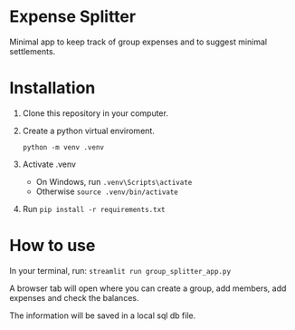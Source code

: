 # Expense Splitter
Minimal app to keep track of group expenses and to suggest minimal settlements.

# Installation
1. Clone this repository in your computer.
2. Create a python virtual enviroment.
    ```
    python -m venv .venv
    ```

3. Activate .venv
    - On Windows, run `.venv\Scripts\activate`
    - Otherwise `source .venv/bin/activate`

4. Run `pip install -r requirements.txt`

# How to use
In your terminal, run: `streamlit run group_splitter_app.py`

A browser tab will open where you can create a group, add members, add expenses and check the balances.

The information will be saved in a local sql db file.